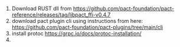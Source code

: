 1. Download RUST dll from https://github.com/pact-foundation/pact-reference/releases/tag/libpact_ffi-v0.4.7
2. download pact plugin cli using instructions from here: https://github.com/pact-foundation/pact-plugins/tree/main/cli
3. install protoc https://grpc.io/docs/protoc-installation/
4. 